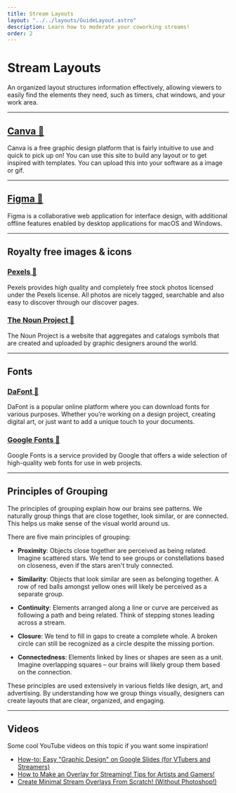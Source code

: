 ```yaml
---
title: Stream Layouts
layout: "../../layouts/GuideLayout.astro"
description: Learn how to moderate your coworking streams!
order: 2
---
```


# Stream Layouts

An organized layout structures information effectively, allowing viewers to easily find the elements they need, such as timers, chat windows, and your work area.

---

## [Canva 🔗](https://www.canva.com/)

Canva is a free graphic design platform that is fairly intuitive to use and quick to pick up on! You can use this site to build any layout or to get inspired with templates. You can upload this into your software as a image or gif.  

---

## [Figma 🔗](https://www.figma.com/)

Figma is a collaborative web application for interface design, with additional offline features enabled by desktop applications for macOS and Windows.

---

## Royalty free images & icons

### [Pexels 🔗](https://www.pexels.com/license/)

Pexels provides high quality and completely free stock photos licensed under the Pexels license. All photos are nicely tagged, searchable and also easy to discover through our discover pages.

### [The Noun Project 🔗](https://thenounproject.com/)

The Noun Project is a website that aggregates and catalogs symbols that are created and uploaded by graphic designers around the world.

---

## Fonts

### [DaFont 🔗](https://www.dafont.com/)

DaFont is a popular online platform where you can download fonts for various purposes. Whether you’re working on a design project, creating digital art, or just want to add a unique touch to your documents.

### [Google Fonts 🔗](https://fonts.google.com/)

Google Fonts is a service provided by Google that offers a wide selection of high-quality web fonts for use in web projects.

---

## Principles of Grouping

The principles of grouping explain how our brains see patterns. We naturally group things that are close together, look similar, or are connected. This helps us make sense of the visual world around us.

There are five main principles of grouping:

- **Proximity**: Objects close together are perceived as being related. Imagine scattered stars. We tend to see groups or constellations based on closeness, even if the stars aren't truly connected.

- **Similarity**: Objects that look similar are seen as belonging together. A row of red balls amongst yellow ones will likely be perceived as a separate group.

- **Continuity**: Elements arranged along a line or curve are perceived as following a path and being related. Think of stepping stones leading across a stream.

- **Closure**: We tend to fill in gaps to create a complete whole.  A broken circle can still be recognized as a circle despite the missing portion.

- **Connectedness**: Elements linked by lines or shapes are seen as a unit. Imagine overlapping squares – our brains will likely group them based on the connection.

These principles are used extensively in various fields like design, art, and advertising. By understanding how we group things visually, designers can create layouts that are clear, organized, and engaging.

---

## Videos 

Some cool YouTube videos on this topic if you want some inspiration! 

- [How-to: Easy "Graphic Design" on Google Slides (for VTubers and Streamers)](https://youtu.be/VoF-Qk_tWgU)
- [How to Make an Overlay for Streaming! Tips for Artists and Gamers!](https://youtu.be/OBXK9qi4j8E)
- [Create Minimal Stream Overlays From Scratch! (Without Photoshop!)](https://youtu.be/Rs75ovA7Fvo)